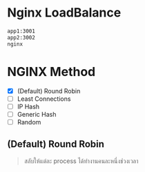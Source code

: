 # Nginx LoadBalance

```sh
app1:3001
app2:3002
nginx
```

# NGINX Method
- [x] (Default) Round Robin 
- [ ] Least Connections
- [ ] IP Hash
- [ ] Generic Hash
- [ ] Random

## (Default) Round Robin
> สลับให้แต่ละ process ได้ทำงานคนละหนึ่งช่วงเวลา